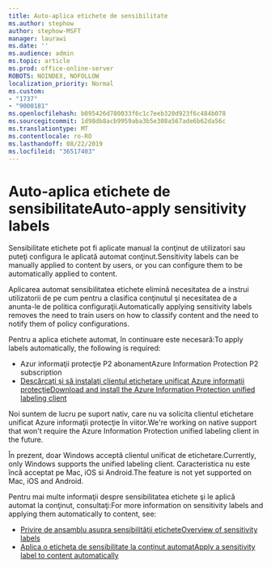 ```yaml
---
title: Auto-aplica etichete de sensibilitate
ms.author: stephow
author: stephow-MSFT
manager: laurawi
ms.date: ''
ms.audience: admin
ms.topic: article
ms.prod: office-online-server
ROBOTS: NOINDEX, NOFOLLOW
localization_priority: Normal
ms.custom:
- "1737"
- "9000181"
ms.openlocfilehash: b095426d780033f6c1c7eeb320d923f6c484b078
ms.sourcegitcommit: 1d98db8acb9959aba3b5e308a567ade6b62da56c
ms.translationtype: MT
ms.contentlocale: ro-RO
ms.lasthandoff: 08/22/2019
ms.locfileid: "36517403"
---
```

# <a name="auto-apply-sensitivity-labels"></a><span data-ttu-id="ad78b-102">Auto-aplica etichete de sensibilitate</span><span class="sxs-lookup"><span data-stu-id="ad78b-102">Auto-apply sensitivity labels</span></span>

<span data-ttu-id="ad78b-103">Sensibilitate etichete pot fi aplicate manual la conţinut de utilizatori sau puteţi configura le aplicată automat conţinut.</span><span class="sxs-lookup"><span data-stu-id="ad78b-103">Sensitivity labels can be manually applied to content by users, or you can configure them to be automatically applied to content.</span></span>

<span data-ttu-id="ad78b-104">Aplicarea automat sensibilitatea etichete elimină necesitatea de a instrui utilizatorii de pe cum pentru a clasifica conţinutul şi necesitatea de a anunta-le de politica configuraţii.</span><span class="sxs-lookup"><span data-stu-id="ad78b-104">Automatically applying sensitivity labels removes the need to train users on how to classify content and the need to notify them of policy configurations.</span></span>

<span data-ttu-id="ad78b-105">Pentru a aplica etichete automat, în continuare este necesară:</span><span class="sxs-lookup"><span data-stu-id="ad78b-105">To apply labels automatically, the following is required:</span></span>

- <span data-ttu-id="ad78b-106">Azur informaţii protecţie P2 abonament</span><span class="sxs-lookup"><span data-stu-id="ad78b-106">Azure Information Protection P2 subscription</span></span>
- [<span data-ttu-id="ad78b-107">Descărcaţi şi să instalaţi clientul etichetare unificat Azure informaţii protecţie</span><span class="sxs-lookup"><span data-stu-id="ad78b-107">Download and install the Azure Information Protection unified labeling client</span></span>](https://docs.microsoft.com/azure/information-protection/rms-client/install-unifiedlabelingclient-app)

<span data-ttu-id="ad78b-108">Noi suntem de lucru pe suport nativ, care nu va solicita clientul etichetare unificat Azure informaţii protecţie în viitor.</span><span class="sxs-lookup"><span data-stu-id="ad78b-108">We're working on native support that won't require the Azure Information Protection unified labeling client in the future.</span></span>

<span data-ttu-id="ad78b-109">În prezent, doar Windows acceptă clientul unificat de etichetare.</span><span class="sxs-lookup"><span data-stu-id="ad78b-109">Currently, only Windows supports the unified labeling client.</span></span>  <span data-ttu-id="ad78b-110">Caracteristica nu este încă acceptat pe Mac, iOS si Android.</span><span class="sxs-lookup"><span data-stu-id="ad78b-110">The feature is not yet supported on Mac, iOS and Android.</span></span>

<span data-ttu-id="ad78b-111">Pentru mai multe informaţii despre sensibilitatea etichete şi le aplică automat la conţinut, consultaţi:</span><span class="sxs-lookup"><span data-stu-id="ad78b-111">For more information on sensitivity labels and applying them automatically to content,  see:</span></span>

- [<span data-ttu-id="ad78b-112">Privire de ansamblu asupra sensibilităţii etichete</span><span class="sxs-lookup"><span data-stu-id="ad78b-112">Overview of sensitivity labels</span></span>](https://docs.microsoft.com/office365/securitycompliance/sensitivity-labels)
- [<span data-ttu-id="ad78b-113">Aplica o eticheta de sensibilitate la conţinut automat</span><span class="sxs-lookup"><span data-stu-id="ad78b-113">Apply a sensitivity label to content automatically</span></span>](https://docs.microsoft.com/office365/securitycompliance/apply_sensitivity_label_automatically)